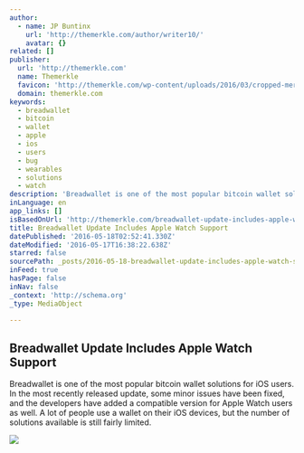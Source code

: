 ```yaml
---
author:
  - name: JP Buntinx
    url: 'http://themerkle.com/author/writer10/'
    avatar: {}
related: []
publisher:
  url: 'http://themerkle.com'
  name: Themerkle
  favicon: 'http://themerkle.com/wp-content/uploads/2016/03/cropped-merkle-white-1-192x192.png'
  domain: themerkle.com
keywords:
  - breadwallet
  - bitcoin
  - wallet
  - apple
  - ios
  - users
  - bug
  - wearables
  - solutions
  - watch
description: 'Breadwallet is one of the most popular bitcoin wallet solutions for iOS users. In the most recently released update, some minor issues have been fixed, and the developers have added a compatible version for Apple Watch users as well. A lot of people use a wallet on their iOS devices, but the number of solutions available is still fairly limited.'
inLanguage: en
app_links: []
isBasedOnUrl: 'http://themerkle.com/breadwallet-update-includes-apple-watch-support/'
title: Breadwallet Update Includes Apple Watch Support
datePublished: '2016-05-18T02:52:41.330Z'
dateModified: '2016-05-17T16:38:22.638Z'
starred: false
sourcePath: _posts/2016-05-18-breadwallet-update-includes-apple-watch-support.md
inFeed: true
hasPage: false
inNav: false
_context: 'http://schema.org'
_type: MediaObject

---
```

<article style=""><h1>Breadwallet Update Includes Apple Watch Support</h1><p>Breadwallet is one of the most popular bitcoin wallet solutions for iOS users. In the most recently released update, some minor issues have been fixed, and the developers have added a compatible version for Apple Watch users as well. A lot of people use a wallet on their iOS devices, but the number of solutions available is still fairly limited.</p><img src="http://themerkle.com/wp-content/uploads/2016/05/shutterstock_401326528.jpg" /></article>